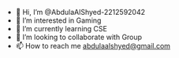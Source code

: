 - 👋 Hi, I’m @AbdulaAlShyed-2212592042
- 👀 I’m interested in Gaming
- 🌱 I’m currently learning CSE
- 💞️ I’m looking to collaborate with Group
- 📫 How to reach me abdulaalshyed@gmail.com
